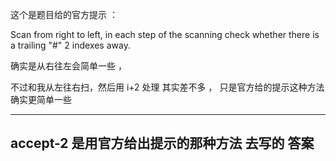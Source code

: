 这个是题目给的官方提示 ：

Scan from right to left, in each step of the scanning check whether there is a trailing "#" 2 indexes away.

确实是从右往左会简单一些 ，

不过和我从左往右扫，然后用 i+2 处理 其实差不多 ，
只是官方给的提示这种方法确实更简单一些


-----------------------------------------
accept-2 是用官方给出提示的那种方法 去写的 答案
-----------------------------------------

